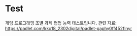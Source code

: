 # Test
게임 프로그래밍 조별 과제 협업 능력 테스트입니다.
관련 자료:
  https://padlet.com/kko18_2302digital/padlet-gaphy0ff452flnyr
